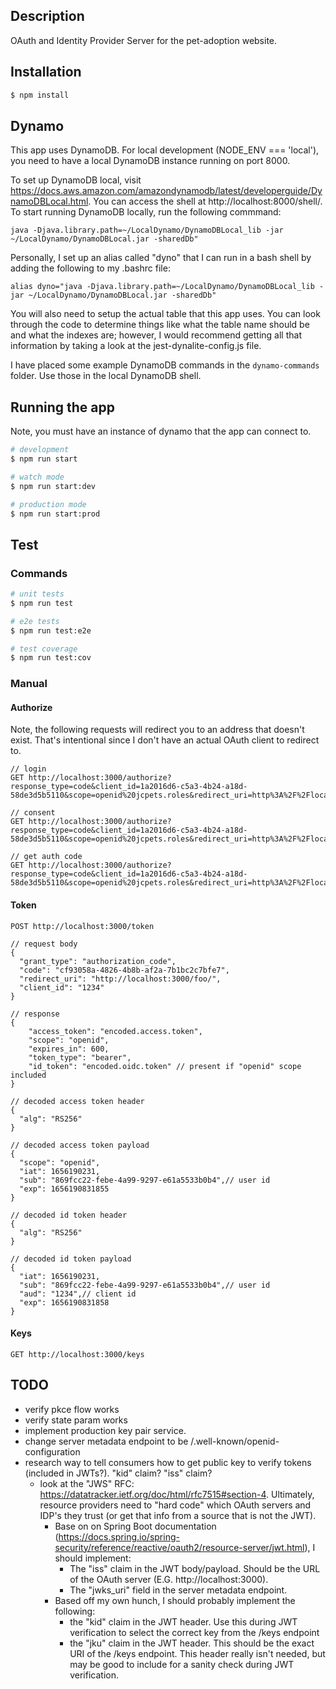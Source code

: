 ## Description

OAuth and Identity Provider Server for the pet-adoption website.

## Installation

```bash
$ npm install
```

## Dynamo

This app uses DynamoDB. For local development (NODE_ENV === 'local'), you need to have a local DynamoDB instance running on port 8000.

To set up DynamoDB local, visit https://docs.aws.amazon.com/amazondynamodb/latest/developerguide/DynamoDBLocal.html. You can access the shell at http://localhost:8000/shell/. To start running DynamoDB locally, run the following commmand:

```
java -Djava.library.path=~/LocalDynamo/DynamoDBLocal_lib -jar ~/LocalDynamo/DynamoDBLocal.jar -sharedDb"
```

Personally, I set up an alias called "dyno" that I can run in a bash shell by adding the following to my .bashrc file:

```
alias dyno="java -Djava.library.path=~/LocalDynamo/DynamoDBLocal_lib -jar ~/LocalDynamo/DynamoDBLocal.jar -sharedDb"
```

You will also need to setup the actual table that this app uses. You can look through the code to determine things like what the table name should be and what the indexes are; however, I would recommend getting all that information by taking a look at the jest-dynalite-config.js file.

I have placed some example DynamoDB commands in the `dynamo-commands` folder. Use those in the local DynamoDB shell.

## Running the app

Note, you must have an instance of dynamo that the app can connect to.

```bash
# development
$ npm run start

# watch mode
$ npm run start:dev

# production mode
$ npm run start:prod
```

## Test

### Commands

```bash
# unit tests
$ npm run test

# e2e tests
$ npm run test:e2e

# test coverage
$ npm run test:cov
```

### Manual

#### Authorize

Note, the following requests will redirect you to an address that doesn't exist. That's intentional since I don't have an actual OAuth client to redirect to.

```
// login
GET http://localhost:3000/authorize?response_type=code&client_id=1a2016d6-c5a3-4b24-a18d-58de3d5b5110&scope=openid%20jcpets.roles&redirect_uri=http%3A%2F%2Flocalhost%3A3333%2Fcallback&prompt=login

// consent
GET http://localhost:3000/authorize?response_type=code&client_id=1a2016d6-c5a3-4b24-a18d-58de3d5b5110&scope=openid%20jcpets.roles&redirect_uri=http%3A%2F%2Flocalhost%3A3333%2Fcallback&prompt=consent

// get auth code
GET http://localhost:3000/authorize?response_type=code&client_id=1a2016d6-c5a3-4b24-a18d-58de3d5b5110&scope=openid%20jcpets.roles&redirect_uri=http%3A%2F%2Flocalhost%3A3333%2Fcallback&prompt=none
```

#### Token

```
POST http://localhost:3000/token

// request body
{
  "grant_type": "authorization_code",
  "code": "cf93058a-4826-4b8b-af2a-7b1bc2c7bfe7",
  "redirect_uri": "http://localhost:3000/foo/",
  "client_id": "1234"
}

// response
{
    "access_token": "encoded.access.token",
    "scope": "openid",
    "expires_in": 600,
    "token_type": "bearer",
    "id_token": "encoded.oidc.token" // present if "openid" scope included
}

// decoded access token header
{
  "alg": "RS256"
}

// decoded access token payload
{
  "scope": "openid",
  "iat": 1656190231,
  "sub": "869fcc22-febe-4a99-9297-e61a5533b0b4",// user id
  "exp": 1656190831855
}

// decoded id token header
{
  "alg": "RS256"
}

// decoded id token payload
{
  "iat": 1656190231,
  "sub": "869fcc22-febe-4a99-9297-e61a5533b0b4",// user id
  "aud": "1234",// client id
  "exp": 1656190831858
}
```

#### Keys

```
GET http://localhost:3000/keys
```

## TODO

- verify pkce flow works
- verify state param works
- implement production key pair service.
- change server metadata endpoint to be /.well-known/openid-configuration
- research way to tell consumers how to get public key to verify tokens (included in JWTs?). "kid" claim? "iss" claim?
  - look at the "JWS" RFC: https://datatracker.ietf.org/doc/html/rfc7515#section-4. Ultimately, resource providers need to "hard code" which OAuth servers and IDP's they trust (or get that info from a source that is not the JWT).
    - Base on on Spring Boot documentation (https://docs.spring.io/spring-security/reference/reactive/oauth2/resource-server/jwt.html), I should implement:
      - The "iss" claim in the JWT body/payload. Should be the URL of the OAuth server (E.G. http://localhost:3000).
      - The "jwks_uri" field in the server metadata endpoint.
    - Based off my own hunch, I should probably implement the following:
      - the "kid" claim in the JWT header. Use this during JWT verification to select the correct key from the /keys endpoint
      - the "jku" claim in the JWT header. This should be the exact URI of the /keys endpoint. This header really isn't needed, but may be good to include for a sanity check during JWT verification.

